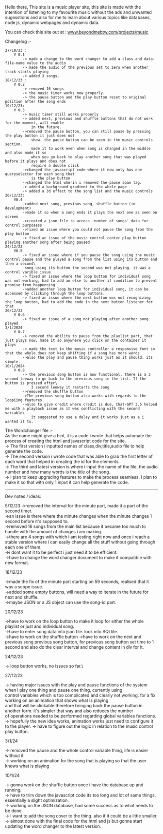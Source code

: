 Hello there, This site is a music player site, this site is made with the intention of listening to my favourite music without the ads and unwanted sugesstions and also for me to learn about various topics like databases, node js, dynamic webpages and dynamic data.

You can check this site out at : www.beyondmebtw.com/projects/music

Changelog :-

    27/10/23 : 
        V 0.1
            -> made a change to the word changer to add a class and data-file-name value to the audio
            -> made the audio of the previous set to zero when another track starts playing
            -> added 3 songs.
    18/12/23 :
        V 0.2
            -> removed 16 songs
            -> the music timer works now properly.
            -> the pause button and the play button reset to original position after the song ends
    19/12/23:
        V 0.3
            -> music timer still works properly
            -> added next, previous and shuffle buttons that do not work for the moment, will enable 
                in the future.
            ->removed the pause button, you can still pause by pressing the play button it just does not
                show. the pause button can be seen in the music controls section.
                made it to work even when song is changed in the middle and also made it so 
                when you go back to play another song that was played before it plays and does not 
                require a double click
            ->changed the javascript code where it now only has one queryselector for each song that 
                is the play button
            ->changed the html wherin i removed the pause span tag.
            -> added a background gradient to the whole page
            -> added a 3d effect to the song list and the music controls
    20/12/23:
        V0.4
            ->added next song, previous song, shuffle button (in development)
            ->made it so when a song ends it plays the next one as seen on screen
            ->created a json file to access 'number of songs' data for control purposess
            ->fixed an issue where you could not pause the song from the play button
            -> fixed an issue of the music control center play button playing another song after being paused
    24/12/23
        V0.5
            -> fixed an issue where if you pause the song using the music control pause and the played a song from the list using its button and then a second\
             song using its button the second was not playing. it was a control varible issue
            -> fixed an issue where the loop button for individual song was not working, had to add an else to another if condition to prevent promise from happenning
            ->added another loop button for individual song, it can be accessed by clicking through the loop buttons.
            -> fixed an issue where the next button was not recognizing the loop button, had to add the code in the next button listener for that
    26/12/23
        V 0.6
            -> fixed an issue of a song not playing after another song played
    3/1/2024
        V 0.7
            -> removed the ability to pause from the playlist part, that just plays now, made it so anywhere you click on the container it plays
            -> made the text in the music controller a responsive font so that the whole does not keep shifting if a song has more words
            ->also the play and pause thing works just as it should, its simple.
    10/1/2024
        V 0.8
            -> the previous song button is now functional, there is a 3 second leeway to go back to the previous song in the list. If the button is pressed after\
                3 second leeway it restarts the song
            ->removed the shuffle button
            ->The previous song button also works with regards to the loopiing features.
            ->also to give credit where credit is due, Chat-GPT 3.5 helped me with a playback issue as it was conflicting with the second variable\
                it suggested to use a delay and it works just as a i wanted it to.



The Wordchanger file :-\
    As the name might give a hint, it is a code i wrote that helps automate the process of creating the html and javascript code for the site.\
        -> The first version i inputted names of class,div,title,audio file to help generate the code.\
        -> The second version i wrote code that was able to grab the first letter of each word that helped in creating the id for the elements.\
        -> The third and latest version is where i input the name of the file, the audio number and how many words is the title of the song.\
        -> I plan to keep upgrading features to make the process seamless, I plan to make it so that with only 1 input it can help generate the code.

******************************************

Dev notes / ideas: 

5/12/23 
->removed the interval for the minute part, made it a part of the second timer.\
->an issue is there where the minute changes when the minute changes 1 second before it's supposed to.\
->removed 16 songs from the main list because it became too much to handle with the amount of changes i am making.\
->there are 4 songs with which i am testing right now and once i reach a stable version where i can easily change all the stuff without going through each one of them.\
->i dont want it to be perfect i just need it to be efficient.\
->have to change the word changer document to make it compatible with new format.

18/12/23

->made the fix of the minute part starting on 59 seconds, realised that it was a scope issue.\
->added some empty buttons, will need a way to iterate in the future for next and shuffle.\
->maybe JSON or a JS object can use the song-id part.

20/12/23 

->have to work on the loop button to make it loop for either the whole playlist or just and individual song. \
->have to enter song data into json file. look into SQLlite.\
->have to work on the shuffle button
->have to work on the next and previous song previous song button, for previous song button set time to 1 second and also do the clear interval and change content in div for it.

24/12/23

-> loop button works, no issues so far.\

27/12/23

-> having major issues with the play and pause functions of the system when i play one thing and pause one thing, currently using\
    control variables which is too complicated and clearly not working. for a fix working on an animation that shows what is playing \
    and that will be clickable therefore bringing back the pause button in another form. it's simpler that way and also reduces the number \
    of operations needed to be performed regarding global variables functions.
-> hopefully the new idea works, animation works just need to configure it to the player.
-> have to figure out the logic in relation to the music control play button.

3/1/24

-> removed the pause and the whole control variable thing, life is easier without it\
-> working on an animation for the song that is playing so that the user knows what is playing

10/1/24

-> gonna work on the shuffle button once i have the database up and running.\
-> have to trim down the javascript code its too long and lot of same things. essentially a slight optimization.\
-> working on the JSON database, had some success as to what needs to be done.\
-> i want to add the song cover to the thing. also if it could be a little smaller.\
-> almost done with the final code for the html and js but gonna start updating the word changer to the latest version.


